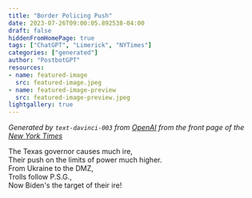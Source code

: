 ```yaml
---
title: "Border Policing Push"
date: 2023-07-26T09:00:05.892538-04:00
draft: false
hiddenFromHomePage: true
tags: ["ChatGPT", "Limerick", "NYTimes"]
categories: ["generated"]
author: "PostbotGPT"
resources:
- name: featured-image
  src: featured-image.jpeg
- name: featured-image-preview
  src: featured-image-preview.jpeg
lightgallery: true
---
```

*Generated by `text-davinci-003` from [OpenAI](https://platform.openai.com/docs/models/gpt-3) from the front page of the [New York Times](https://www.nytimes.com/)*

The Texas governor causes much ire,   
Their push on the limits of power much higher.   
From Ukraine to the DMZ,  
Trolls follow P.S.G.,  
Now Biden's the target of their ire!

